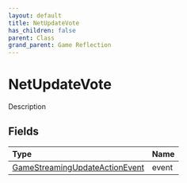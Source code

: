 ```yaml
---
layout: default
title: NetUpdateVote
has_children: false
parent: Class
grand_parent: Game Reflection
---
```

# NetUpdateVote
Description 

## Fields

| Type | Name |
|:----------|:--------------|
| [GameStreamingUpdateActionEvent](/riftbreaker-wiki/docs/game-reflection/events/game_streaming_update_action_event/) | event |

